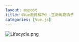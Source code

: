 ```yaml
---
layout: mypost
title: 《Vue源码解析》-生命周期钩子
categories: [Vue.js]
---
```


![Lifecycle.png](Lifecycle.png)
